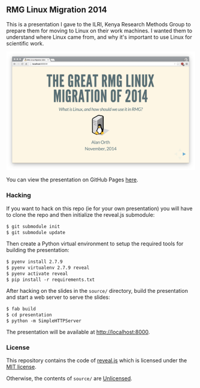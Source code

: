 ## RMG Linux Migration 2014
This is a presentation I gave to the ILRI, Kenya Research Methods Group to prepare them for moving to Linux on their work machines.  I wanted them to understand where Linux came from, and why it's important to use Linux for scientific work.

![Screenshot](/screenshot@2x.png?raw=true "Screenshot")

You can view the presentation on GitHub Pages [here](https://alanorth.github.io/rmg-linux-migration-2014).

### Hacking
If you want to hack on this repo (ie for your own presentation) you will have to clone the repo and then initialize the reveal.js submodule:

    $ git submodule init
    $ git submodule update

Then create a Python virtual environment to setup the required tools for building the presentation:

    $ pyenv install 2.7.9
    $ pyenv virtualenv 2.7.9 reveal
    $ pyenv activate reveal
    $ pip install -r requirements.txt

After hacking on the slides in the `source/` directory, build the presentation and start a web server to serve the slides:

    $ fab build
    $ cd presentation
    $ python -m SimpleHTTPServer

The presentation will be available at [http://localhost:8000](http://localhost:8000).

### License
This repository contains the code of [reveal.js](https://github.com/hakimel/reveal.js) which is licensed under the [MIT license](https://github.com/hakimel/reveal.js/blob/master/LICENSE).

Otherwise, the contents of `source/` are [Unlicensed](http://unlicense.org/UNLICENSE).
